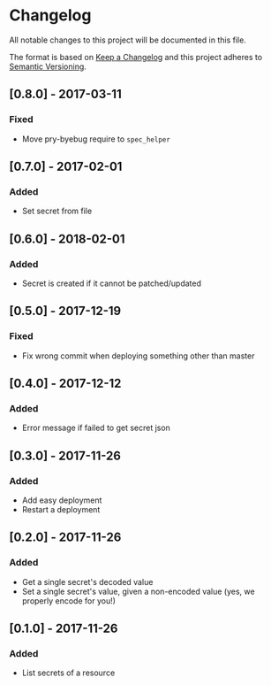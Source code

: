 # Changelog
All notable changes to this project will be documented in this file.

The format is based on [Keep a Changelog](http://keepachangelog.com/en/1.0.0/)
and this project adheres to [Semantic Versioning](http://semver.org/spec/v2.0.0.html).


## [0.8.0] - 2017-03-11
### Fixed
- Move pry-byebug require to `spec_helper`

## [0.7.0] - 2017-02-01
### Added
- Set secret from file

## [0.6.0] - 2018-02-01
### Added
- Secret is created if it cannot be patched/updated

## [0.5.0] - 2017-12-19
### Fixed
- Fix wrong commit when deploying something other than master

## [0.4.0] - 2017-12-12
### Added
- Error message if failed to get secret json

## [0.3.0] - 2017-11-26
### Added
- Add easy deployment
- Restart a deployment

## [0.2.0] - 2017-11-26
### Added
- Get a single secret's decoded value
- Set a single secret's value, given a non-encoded value (yes, we properly encode for you!)

## [0.1.0] - 2017-11-26
### Added
- List secrets of a resource
